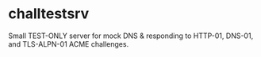 # challtestsrv
Small TEST-ONLY server for mock DNS &amp; responding to HTTP-01, DNS-01, and TLS-ALPN-01 ACME challenges.
